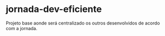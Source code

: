 # jornada-dev-eficiente
Projeto base aonde será centralizado os outros desenvolvidos de acordo com a jornada.
